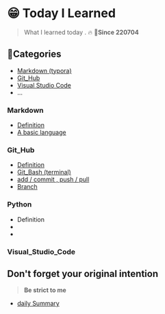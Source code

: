 # 😁 Today I Learned 

> What I learned today . 🔥						🌈**Since 220704**



## 🌈Categories

- [Markdown (typora)](#Markdown)
- [Git_Hub](#Git_Hub)
- [Visual Studio Code](#Visual_Studio_Code)
- ...

   

### Markdown

- [Definition](https://github.com/midhyun/TIL/blob/master/Markdown/Definition.md)
- [A basic language](https://github.com/midhyun/TIL/blob/master/Markdown/A_basic_language.md)

### Git_Hub

- [Definition](https://github.com/midhyun/TIL/blob/master/Markdown/A_basic_language.md)
- [Git_Bash (terminal)](https://github.com/midhyun/TIL/blob/master/Git_Hub/Git_bash(terminal).md)
- [add / commit , push / pull](https://github.com/midhyun/TIL/blob/master/Git_Hub/Add_commit.md)
- [Branch](https://github.com/midhyun/TIL/blob/master/Git_Hub/branch.md)

### Python

- Definition
- 
- 

### Visual_Studio_Code











## Don't forget your original intention

> **Be strict to me**

- [daily Summary](./DailySum)
